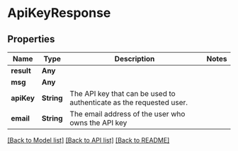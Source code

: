 # ApiKeyResponse

## Properties
Name | Type | Description | Notes
------------ | ------------- | ------------- | -------------
**result** | **Any** |  | 
**msg** | **Any** |  | 
**apiKey** | **String** | The API key that can be used to authenticate as the requested user.  | 
**email** | **String** | The email address of the user who owns the API key  | 

[[Back to Model list]](../README.md#documentation-for-models) [[Back to API list]](../README.md#documentation-for-api-endpoints) [[Back to README]](../README.md)


